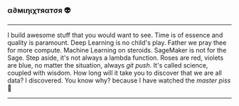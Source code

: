 ### α∂мιηιχтяαтσя 👽

----------------------------------

I build awesome stuff that you would want to see. Time is of essence and quality is paramount. Deep Learning is no child's play. Father we pray thee for more compute. Machine Learning on steroids. SageMaker is not for the Sage. Step aside, it's not always a lambda function. Roses are red, violets are blue, no matter the situation, always *git push*. It's called science, coupled with wisdom. How long will it take you to discover that we are all data? I discovered. You know why? because I have watched the *master piss* 👀

----------------------------------
<!--
**Adminixtrator/Adminixtrator** is a ✨ _special_ ✨ repository because its `README.md` (this file) appears on your GitHub profile.

Here are some ideas to get you started:

- 🔭 I’m currently working on ...
- 🌱 I’m currently learning ...
- 👯 I’m looking to collaborate on ...
- 🤔 I’m looking for help with ...
- 💬 Ask me about ...
- 📫 How to reach me: ...
- 😄 Pronouns: ...
- ⚡ Fun fact: ...
-->
